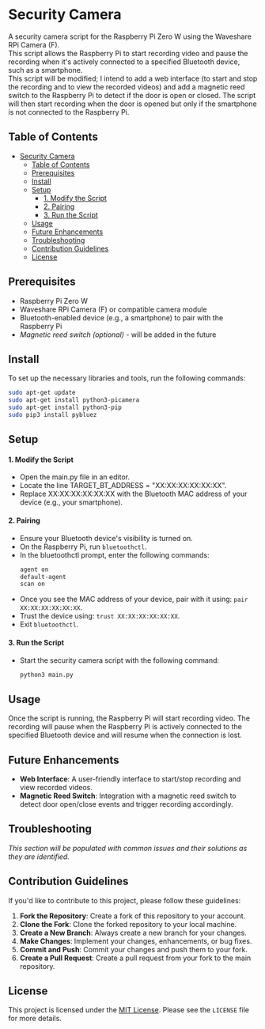 # Security Camera
A security camera script for the Raspberry Pi Zero W using the Waveshare RPi Camera (F).  
This script allows the Raspberry Pi to start recording video and pause the recording when it's actively connected to a specified Bluetooth device, such as a smartphone.  
This script will be modified; I intend to add a web interface (to start and stop the recording and to view the recorded videos) and add a magnetic reed switch to the Raspberry Pi to detect if the door is open or closed. The script will then start recording when the door is opened but only if the smartphone is not connected to the Raspberry Pi.

## Table of Contents

- [Security Camera](#security-camera)
  - [Table of Contents](#table-of-contents)
  - [Prerequisites](#prerequisites)
  - [Install](#install)
  - [Setup](#setup)
      - [1. Modify the Script](#1-modify-the-script)
      - [2. Pairing](#2-pairing)
      - [3. Run the Script](#3-run-the-script)
  - [Usage](#usage)
  - [Future Enhancements](#future-enhancements)
  - [Troubleshooting](#troubleshooting)
  - [Contribution Guidelines](#contribution-guidelines)
  - [License](#license)

## Prerequisites

- Raspberry Pi Zero W
- Waveshare RPi Camera (F) or compatible camera module
- Bluetooth-enabled device (e.g., a smartphone) to pair with the Raspberry Pi
- _Magnetic reed switch (optional)_ - will be added in the future

## Install 

To set up the necessary libraries and tools, run the following commands:

```bash
sudo apt-get update
sudo apt-get install python3-picamera
sudo apt-get install python3-pip
sudo pip3 install pybluez
```

## Setup

#### 1. Modify the Script
- Open the main.py file in an editor.
- Locate the line TARGET_BT_ADDRESS = "XX:XX:XX:XX:XX:XX".
- Replace XX:XX:XX:XX:XX:XX with the Bluetooth MAC address of your device (e.g., your smartphone).
#### 2. Pairing
- Ensure your Bluetooth device's visibility is turned on.
- On the Raspberry Pi, run `bluetoothctl`.
- In the bluetoothctl prompt, enter the following commands:
    ```bash
    agent on
    default-agent
    scan on
    ```
- Once you see the MAC address of your device, pair with it using: `pair XX:XX:XX:XX:XX:XX`.
- Trust the device using: `trust XX:XX:XX:XX:XX:XX`.
- Exit `bluetoothctl`.
#### 3. Run the Script
- Start the security camera script with the following command:
    ```bash
    python3 main.py
    ```

## Usage
Once the script is running, the Raspberry Pi will start recording video. The recording will pause when the Raspberry Pi is actively connected to the specified Bluetooth device and will resume when the connection is lost.

## Future Enhancements

- **Web Interface**: A user-friendly interface to start/stop recording and view recorded videos.
- **Magnetic Reed Switch**: Integration with a magnetic reed switch to detect door open/close events and trigger recording accordingly.

## Troubleshooting

_This section will be populated with common issues and their solutions as they are identified._

## Contribution Guidelines

If you'd like to contribute to this project, please follow these guidelines:

1. **Fork the Repository**: Create a fork of this repository to your account.
2. **Clone the Fork**: Clone the forked repository to your local machine.
3. **Create a New Branch**: Always create a new branch for your changes.
4. **Make Changes**: Implement your changes, enhancements, or bug fixes.
5. **Commit and Push**: Commit your changes and push them to your fork.
6. **Create a Pull Request**: Create a pull request from your fork to the main repository.

## License

This project is licensed under the [MIT License](LICENSE). Please see the `LICENSE` file for more details.